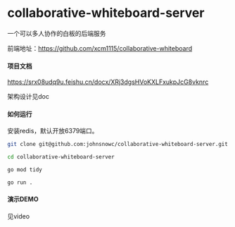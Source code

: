 # collaborative-whiteboard-server

一个可以多人协作的白板的后端服务

前端地址：https://github.com/xcm1115/collaborative-whiteboard

#### 项目文档

https://srx08udq9u.feishu.cn/docx/XRj3dgsHVoKXLFxukpJcG8vknrc

架构设计见doc

#### 如何运行

安装redis，默认开放6379端口。

```bash
git clone git@github.com:johnsnowc/collaborative-whiteboard-server.git

cd collaborative-whiteboard-server

go mod tidy

go run .
```

#### 演示DEMO

见video
